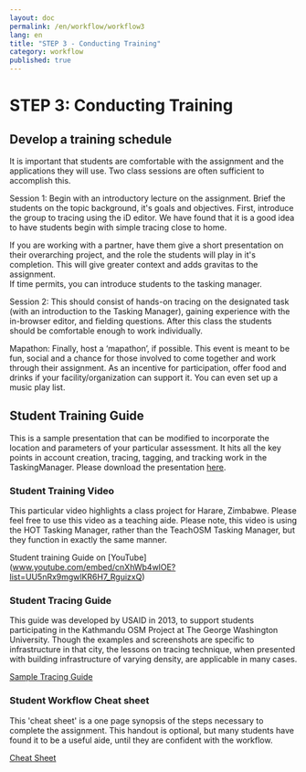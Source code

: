 ```yaml
---
layout: doc
permalink: /en/workflow/workflow3
lang: en
title: "STEP 3 - Conducting Training"
category: workflow
published: true
---
```


# STEP 3: Conducting Training

## Develop a training schedule

It is important that students are comfortable with the assignment and the applications they will use.  Two class sessions are often sufficient to accomplish this.  

Session 1: Begin with an introductory lecture on the assignment. Brief the students on the topic background, it's goals and objectives. First, introduce the group to tracing using the iD editor. We have found that it is a good idea to have students begin with simple tracing close to home. 

If you are working with a partner, have them give a short presentation on their overarching project, and the role the students will play in it's completion.  This will give greater context and adds gravitas to the assignment.  
If time permits, you can introduce students to the tasking manager. 

Session 2: This should consist of hands-on tracing on the designated task (with an introduction to the Tasking Manager), gaining experience with the in-browser editor, and fielding questions.  After this class the students should be comfortable enough to work individually.

Mapathon: Finally, host a ‘mapathon’, if possible.  This event is meant to be fun, social and a chance for those involved to come together and work through their assignment.  As an incentive for participation, offer food and drinks if your facility/organization can support it. You can even set up a music play list.

## Student Training Guide
This is a sample presentation that can be modified to incorporate the location and parameters of your particular assessment. It hits all the key points in account creation, tracing, tagging, and tracking work in the TaskingManager.
Please download the presentation <a href="/files/SAMPLE - OSM Mapathon - Student Training Guide 2014.pptx">here</a>.

### Student Training Video
This particular video highlights a class project for Harare, Zimbabwe. Please feel free to use this video as a teaching aide.
Please note, this video is using the HOT Tasking Manager, rather than the TeachOSM Tasking Manager, but they function in exactly the same manner. 

Student training Guide on [YouTube] (www.youtube.com/embed/cnXhWb4wlOE?list=UU5nRx9mgwlKR6H7_RguizxQ)

### Student Tracing Guide
This guide was developed by USAID in 2013, to support students participating in the Kathmandu OSM Project at The George Washington University. Though the examples and screenshots are specific to infrastructure in that city, the lessons on tracing technique, when presented with building infrastructure of varying density, are applicable in many cases.

<a href="/files/sample-tracing-guide-kathmandu.pdf">Sample Tracing Guide</a>

### Student Workflow Cheat sheet
This 'cheat sheet' is a one page synopsis of the steps necessary to complete the assignment.  This handout is optional, but many students have found it to be a useful aide, until they are confident with the workflow.  

<a href="/files/gwu-mapathon-cheatsheet.pdf">Cheat Sheet</a>
